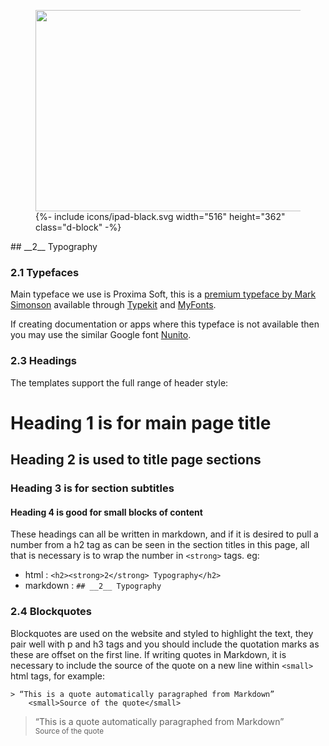 <div class="side-image side-image-right tablet-shadow" data-aos="fade-left">
  <figure class="tablet-demo">
    <img src="http://via.placeholder.com/430x322" class="screen" width="430" height="322">
    {%- include icons/ipad-black.svg width="516" height="362" class="d-block" -%}
  </figure>
</div>
<div markdown="1" data-aos="fade-up">		
## __2__ Typography 

### 2.1 Typefaces

Main typeface we use is Proxima Soft, this is a [premium typeface by Mark Simonson](https://www.marksimonson.com/fonts/view/proxima-soft) available through [Typekit](https://typekit.com/fonts/proxima-soft) and [MyFonts](https://www.myfonts.com/fonts/marksimonson/proxima-soft/regular/). 

If creating documentation or apps where this typeface is not available then you may use the similar Google font [Nunito](https://fonts.google.com/specimen/Nunito/).

### 2.3 Headings

The templates support the full range of header style:

# Heading 1 is for main page title
## Heading 2 is used to title page sections
### Heading 3 is for section subtitles 
#### Heading 4 is good for small blocks of content


These headings can all be written in markdown, and if it is desired to pull a number from a h2 tag as can be seen in the section titles in this page, all that is necessary is to wrap the number in `<strong>` tags. eg:  

* html :  `<h2><strong>2</strong> Typography</h2>`  
* markdown :  `## __2__ Typography`


        
### 2.4 Blockquotes

Blockquotes are used on the website and styled to highlight the text, they pair well with p and h3 tags and you should include the quotation marks as these are offset on the first line. If writing quotes in Markdown, it is necessary to include the source of the quote on a new line within `<small>` html tags, for example:  

```
> “This is a quote automatically paragraphed from Markdown”  
    <small>Source of the quote</small>
```

> “This is a quote automatically paragraphed from Markdown”  
<small>Source of the quote</small>


</div>

